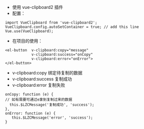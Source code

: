 - 使用 vue-clipboard2 插件
- 配置：

```
import VueClipboard from 'vue-clipboard2';
VueClipboard.config.autoSetContainer = true; // add this line
Vue.use(VueClipboard);
```

- 在项目的使用：
```
<el-button  v-clipboard:copy="message"
            v-clipboard:success="onCopy"
            v-clipboard:error="onError">
</el-button>
``` 
- v-clipboard:copy 绑定待复制的数据
- v-clipboard:success  复制成功
- v-clipboard:error  复制失败

```
onCopy: function (e) {
// 如有需要可通过e拿到复制过来的数据
  this.$LZCMessage('复制成功', 'success');
},
onError: function (e) {
   this.$LZCMessage('error', 'success');
}
```